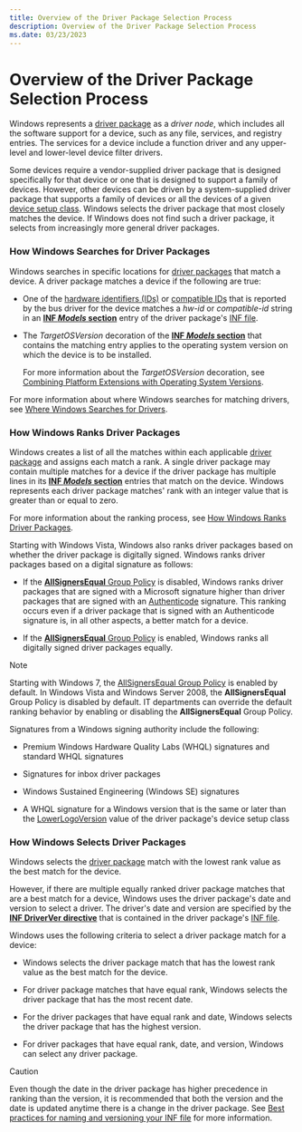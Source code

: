 ```yaml
---
title: Overview of the Driver Package Selection Process
description: Overview of the Driver Package Selection Process
ms.date: 03/23/2023
---
```


# Overview of the Driver Package Selection Process

Windows represents a [driver package](driver-packages.md) as a *driver node*, which includes all the software support for a device, such as any file, services, and registry entries. The services for a device include a function driver and any upper-level and lower-level device filter drivers.

Some devices require a vendor-supplied driver package that is designed specifically for that device or one that is designed to support a family of devices. However, other devices can be driven by a system-supplied driver package that supports a family of devices or all the devices of a given [device setup class](./overview-of-device-setup-classes.md). Windows selects the driver package that most closely matches the device. If Windows does not find such a driver package, it selects from increasingly more general driver packages.

### <a href="" id="how-setup-searches-for-drivers"></a> How Windows Searches for Driver Packages

Windows searches in specific locations for [driver packages](driver-packages.md) that match a device. A driver package matches a device if the following are true:

-   One of the [hardware identifiers (IDs)](hardware-ids.md) or [compatible IDs](compatible-ids.md) that is reported by the bus driver for the device matches a *hw-id* or *compatible-id* string in an [**INF *Models* section**](inf-models-section.md) entry of the driver package's [INF file](overview-of-inf-files.md).

-   The *TargetOSVersion* decoration of the [**INF *Models* section**](inf-models-section.md) that contains the matching entry applies to the operating system version on which the device is to be installed.

    For more information about the *TargetOSVersion* decoration, see [Combining Platform Extensions with Operating System Versions](combining-platform-extensions-with-operating-system-versions.md).

For more information about where Windows searches for matching drivers, see [Where Windows Searches for Drivers](./how-windows-selects-a-driver-for-a-device.md).

### <a href="" id="how-setup-ranks-drivers"></a> How Windows Ranks Driver Packages

Windows creates a list of all the matches within each applicable [driver package](driver-packages.md) and assigns each match a rank. A single driver package may contain multiple matches for a device if the driver package has multiple lines in its [**INF *Models* section**](inf-models-section.md) entries that match on the device. Windows represents each driver package matches' rank with an integer value that is greater than or equal to zero.

For more information about the ranking process, see [How Windows Ranks Driver Packages](how-windows-ranks-driver-packages.md).

Starting with Windows Vista, Windows also ranks driver packages based on whether the driver package is digitally signed. Windows ranks driver packages based on a digital signature as follows:

-   If the [**AllSignersEqual** Group Policy](./allsigningequal-group-policy.md) is disabled, Windows ranks driver packages that are signed with a Microsoft signature higher than driver packages that are signed with an [Authenticode](authenticode.md) signature. This ranking occurs even if a driver package that is signed with an Authenticode signature is, in all other aspects, a better match for a device.

-   If the [**AllSignersEqual** Group Policy](./allsigningequal-group-policy.md) is enabled, Windows ranks all digitally signed driver packages equally.

> [!NOTE]
> Starting with Windows 7, the [AllSignersEqual Group Policy](./allsigningequal-group-policy.md) is enabled by default. In Windows Vista and Windows Server 2008, the **AllSignersEqual** Group Policy is disabled by default. IT departments can override the default ranking behavior by enabling or disabling the **AllSignersEqual** Group Policy.

Signatures from a Windows signing authority include the following:

-   Premium Windows Hardware Quality Labs (WHQL) signatures and standard WHQL signatures

-   Signatures for inbox driver packages

-   Windows Sustained Engineering (Windows SE) signatures

-   A WHQL signature for a Windows version that is the same or later than the [LowerLogoVersion](lowerlogoversion.md) value of the driver package's device setup class

### <a href="" id="how-setup-selects-drivers"></a> How Windows Selects Driver Packages

Windows selects the [driver package](driver-packages.md) match with the lowest rank value as the best match for the device.

However, if there are multiple equally ranked driver package matches that are a best match for a device, Windows uses the driver package's date and version to select a driver. The driver's date and version are specified by the [**INF DriverVer directive**](inf-driverver-directive.md) that is contained in the driver package's [INF file](overview-of-inf-files.md).

Windows uses the following criteria to select a driver package match for a device:

-   Windows selects the driver package match that has the lowest rank value as the best match for the device.

-   For driver package matches that have equal rank, Windows selects the driver package that has the most recent date.

-   For the driver packages that have equal rank and date, Windows selects the driver package that has the highest version.

-   For driver packages that have equal rank, date, and version, Windows can select any driver package.

> [!CAUTION]
> Even though the date in the driver package has higher precedence in ranking than the version, it is recommended that both the version and the date is updated anytime there is a change in the driver package. See [Best practices for naming and versioning your INF file](./general-guidelines-for-inf-files.md#best-practices-for-naming-and-versioning-your-inf-file) for more information.